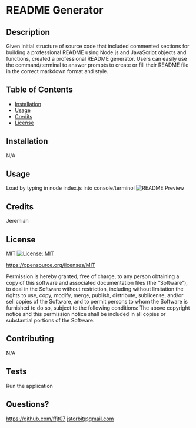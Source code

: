 # README Generator

  ## Description
  
  Given initial structure of source code that included commented sections for building a professional README using Node.js and JavaScript objects and functions, created a professional README generator.  Users can easily use the command/terminal to answer prompts to create or fill their README file in the correct markdown format and style.

  ## Table of Contents
  
  - [Installation](#installation)
  - [Usage](#usage)
  - [Credits](#credits)
  - [License](#license)
  
  ## Installation
  
  N/A

  ## Usage
  
  Load by typing in node index.js into console/terminol
  ![README Preview](./assets/images/readme-preview.gif)

  ## Credits

  Jeremiah
  
  ## License
  MIT
  [![License: MIT](https://img.shields.io/badge/License-MIT-yellow.svg)](https://opensource.org/licenses/MIT)

  https://opensource.org/licenses/MIT

  Permission is hereby granted, free of charge, to any person obtaining a copy of this software and associated documentation files (the "Software"), to deal in the Software without restriction, including without limitation the rights to use, copy, modify, merge, publish, distribute, sublicense, and/or sell copies of the Software, and to permit persons to whom the Software is furnished to do so, subject to the following conditions:
    The above copyright notice and this permission notice shall be included in all copies or substantial portions of the Software.

  ## Contributing
  
  N/A

  ## Tests

  Run the application

  ## Questions? 

  https://github.com/ffjt07
  jstorbit@gmail.com

  